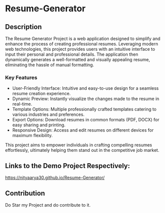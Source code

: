 # Resume-Generator
## Description

The Resume Generator Project is a web application designed to simplify and enhance the process of creating professional resumes. Leveraging modern web technologies, this project provides users with an intuitive interface to input their personal and professional details. The application then dynamically generates a well-formatted and visually appealing resume, eliminating the hassle of manual formatting.

### Key Features

- User-Friendly Interface: Intuitive and easy-to-use design for a seamless resume creation experience.
- Dynamic Preview: Instantly visualize the changes made to the resume in real-time.
- Template Options: Multiple professionally crafted templates catering to various industries and preferences.
- Export Options: Download resumes in common formats (PDF, DOCX) for easy sharing and printing.
- Responsive Design: Access and edit resumes on different devices for maximum flexibility.

This project aims to empower individuals in crafting compelling resumes effortlessly, ultimately helping them stand out in the competitive job market.


## Links to the Demo Project Respectively:
https://nityaarya30.github.io/Resume-Generator/

## Contribution 
Do Star my Project and do contribute to it.

